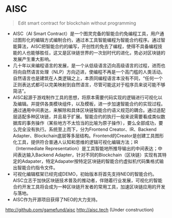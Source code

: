 # AISC

> Edit smart contract for blockchain without programming

- AISC（AI Smart Contract）是一个图灵完备的智能合约免编程工具，用户通过图形化的编辑方式编制合约，通过本工具智能编程为智能合约程序。通过智能算法，AISC把智能合约的编写，开创性的免去了编程，使得不具备编程技能的人也能够胜任，这又是区块链世界的一次划时代的进化，势必对区块链的发展产生重大影响。
- 几十年以来编程语言的发展，是一个从低级语言迈向高级语言的过程，进而也将向自然语言处理（NLP）方向迈进，使编程不再是一个高门槛的人类活动。自然语言也是建筑在人类逻辑之上，本质同编程语言本没有不同，“任何一个正则表达式都可以完美映射到自然语言，尽管可能这对于程序员来说可能不够简洁”。
- AISC起源于游戏制作工具的思想，将原本需要代码实现的逻辑进行可视化以及编辑。并提供各类模块组件，以及模板，进一步加速智能合约的实现过程。通过通用中间表达，来解除和具体区块链智能合约语义规范的耦合。通过适配层适配多种区块链，并且易于扩展。智能合约的执行一般来说需要看成类似数据库的事务操作（某些地方不太恰当的比喻为原子操作），要么全部成功，要么完全没有执行。系统至上而下，分为Frontend Creator、IR、Backend Adapter、Blockchain底层等多层结构。Frontend的Creator是创建工具图形化工具，提供符合普通人认知和思维的逻辑可视化编辑方法；IR（Intermediate Representation）是工具智能地所推导输出的中间表达；中间表达输入Backend Adapter，针对不同的Blockchain（区块链）实现有其特定的Adapater，特定Adapater按特定区块链的智能合约虚拟机代码集格式输出智能合约指令文件。
- 可视化编辑框架已经完成DEMO，初始版本将首先支持NEO的智能合约。AISC立志于加快区块链技术普及的推动者，伴随着行业发展，可视化的智能合约开发工具将会成为一种区块链开发者的常用工具，加速区块链应用的开发与落地。
- AISC作为开源项目获得了NEO的大力支持。

http://github.com/gamefund/aisc
http://aisc.tech (Under construction)
